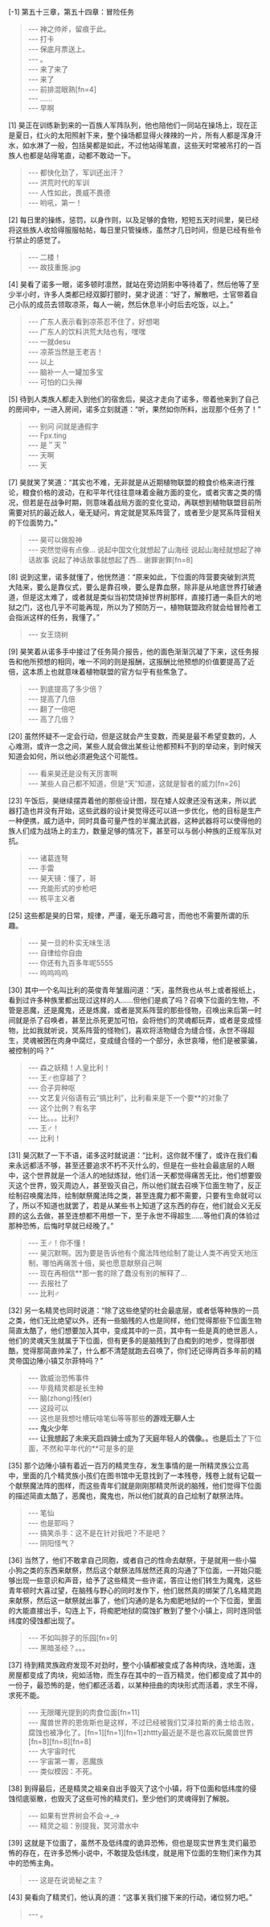 
[-1] 第五十三章，第五十四章：冒险任务
>--- 神之帅斧，留痕于此。<br>
>--- 打卡<br>
>--- 保底月票送上。<br>
>--- 。<br>
>--- 来了来了<br>
>--- 来了<br>
>--- 前排混眼熟[fn=4]<br>
>--- ……<br>
>--- 早啊<br>

[1] 昊正在训练新到来的一百族人军阵队列，他也陪他们一同站在操场上，现在正是夏日，红火的太阳照射下来，整个操场都显得火辣辣的一片，所有人都是浑身汗水，如水淋了一般，包括昊都是如此，不过他站得笔直，这些天时常被吊打的一百族人也都是站得笔直，动都不敢动一下。
>--- 都快化劲了，军训还出汗？<br>
>--- 洪荒时代的军训<br>
>--- 人性如此，畏威不畏德<br>
>--- 哟吼，第一！<br>

[2] 每日里的操练，惩罚，以身作则，以及足够的食物，短短五天时间里，昊已经将这些族人收拾得服服帖帖，每日里只管操练，虽然才几日时间，但是已经有些令行禁止的感觉了。
>--- 二楼！<br>
>--- 故技重施.jpg<br>

[4] 昊看了诺多一眼，诺多顿时凛然，就站在旁边阴影中等待着了，然后他等了至少半小时，许多人类都已经双脚打颤时，昊才说道：“好了，解散吧，士官带着自己小队的成员去领取凉茶，每人一碗，然后休息半小时后去吃饭，以上。”
>--- 广东人表示看到凉茶忍不住了，好想喝<br>
>--- 广东人的饮料洪荒大陆也有，嘿嘿<br>
>--- 一就desu<br>
>--- 凉茶当然是王老吉！<br>
>--- 以上<br>
>--- 脑补一人一罐加多宝<br>
>--- 可怕的口头禅<br>

[5] 待到人类族人都走入到他们的宿舍后，昊这才走向了诺多，带着他来到了自己的房间中，一进入房间，诺多立刻就道：“听，果然如你所料，出现那个任务了！”
>--- 别问  问就是通假字<br>
>--- Fpx.ting<br>
>--- 是＂天＂<br>
>--- 天啊<br>
>--- 天<br>

[7] 昊就笑了笑道：“其实也不难，无非就是从近期植物联盟的粮食价格来进行推论，粮食价格的波动，在和平年代往往意味着金融方面的变化，或者灾害之类的情况，但若是在战争时期，则意味着战局方面的变化变动，再联想到植物联盟目前所需要对抗的最近敌人，毫无疑问，肯定就是冥系阵营了，或者至少是冥系阵营相关的下位面势力。”
>--- 昊可以做股神<br>
>--- 突然觉得有点像...
说起中国文化就想起了山海经
说起山海经就想起了神话故事
说起了神话故事就想起了西...
谢罪谢罪[fn=8]<br>

[8] 说到这里，诺多就懂了，他恍然道：“原来如此，下位面的阵营要突破到洪荒大陆来，要么是靠仪式，要么是靠召唤，要么是靠血祭，除非是从地底世界打破通道，但是这太难了，或者就是类似当初焚烧掉世界树那样，直接打通一条巨大的地狱之门，这也几乎不可能再现，所以为了预防万一，植物联盟政府就会给冒险者工会指派这样的任务，我懂了。”
>--- 女王烧树<br>

[9] 昊笑着从诺多手中接过了任务简介报告，他的面色渐渐沉凝了下来，这任务报告和他所预想的相同，唯一不同的则是报酬，这报酬比他预想的价值要提高了近倍，这本质上也就意味着植物联盟的官方似乎有些焦急了。
>--- 到底提高了多少倍？<br>
>--- 提高了几倍<br>
>--- 翻了一倍吧<br>
>--- 高了几倍？<br>

[20] 虽然怀疑不一定会行动，但是这就会产生变数，而昊是最不希望变数的，人心难测，或许一念之间，某些人就会做出某些让他都预料不到的举动来，到时候天知道会如何，所以他必须避免这个可能性。
>--- 看来昊还是没有天厉害啊<br>
>--- 某些人自己都不知道，但是“天”知道，这就是智者的威力[fn=26]<br>

[23] 午饭后，昊继续摆弄着他的那些设计图，现在矮人奴隶还没有送来，所以武器打造也并没有开始，这些武器的设计昊觉得还可以进一步优化，他的目标是生产一种便携，威力适中，同时具备可量产性的半魔法武器，这种武器将可以使得他的族人们成为战场上的主力，数量足够的情况下，甚至可以与弱小种族的正规军队对抗。
>--- 诸葛连弩<br>
>--- 手雷<br>
>--- 昊天镜：懂了，哥<br>
>--- 充能形式的步枪吧<br>
>--- 核平主义者<br>

[25] 这些都是昊的日常，规律，严谨，毫无乐趣可言，而他也不需要所谓的乐趣。
>--- 昊一旦的朴实无味生活<br>
>--- 自律给你自由<br>
>--- 你还有九百多年呢5555<br>
>--- 呜呜呜呜<br>

[30] 其中一个名叫比利的英俊青年皱眉问道：“天，虽然我也从书上或者报纸上，看到过许多种族里都出现过这样的人……但他们是疯了吗？召唤下位面的生物，不管是恶魔，还是魔鬼，还是炼魔，或者是冥系阵营的那些怪物，召唤出来后第一时间就是杀了召唤者，甚至比杀死更加可怕，会将他们的灵魂都玩弄，或者是变成怪物，比如我就听说，冥系阵营的怪物们，喜欢将活物缝合为缝合怪，永世不得超生，灵魂被困在肉身中腐烂，变成缝合怪的一个部分，永世哀嚎，他们是被蒙骗，被控制的吗？”
>--- 森之妖精！人皇比利！<br>
>--- 王♂也穿越了？<br>
>--- 合子异种呕<br>
>--- 文艺复兴俗语有云“搞比利”，比利看来是下一个要**的对象了<br>
>--- 这个比例？有名字<br>
>--- 比。。。比利?<br>
>--- 王♂！<br>
>--- 比利！<br>

[31] 昊沉默了一下不语，诺多这时就说道：“比利，这你就不懂了，或许在我们看来永远都活不够，甚至还要追求不朽不灭什么的，但是在一些社会最底层的人眼中，这个世界就是一个活人的地狱炼狱，他们活一天都觉得痛苦无比，他们想要毁灭这个世界，毁灭周边人，甚至毁灭自己，所以他们就去召唤下位面生物了，反正绘制召唤魔法阵，绘制献祭魔法阵之类，甚至连魔力都不需要，只要有生命就可以了，所以不知道也就罢了，若是从某些书上知道了这东西的存在，他们就会义无反顾的这么去做，甚至连想都不用想一下，至于永世不得超生……等他们真的体验过那种恐怖，后悔时早就已经晚了。”
>--- 王♂！你不懂！<br>
>--- 昊沉默啊。因为要是告诉他有个魔法阵他绘制了能让人类不再受天地压制，哪怕再痛苦十倍，昊也愿意献祭自己啊<br>
>--- 现在再相信**那一套的除了蠢没有别的解释了...<br>
>--- 去报社了<br>
>--- 比利♂<br>

[32] 另一名精灵也同时说道：“除了这些绝望的社会最底层，或者低等种族的一员之类，他们无比绝望以外，还有一些脑残的人也是同样，他们觉得那些下位面生物简直太酷了，他们想要加入其中，变成其中的一员，其中有一些是真的绝世恶人，他们的灵魂天生就属于下位面，但有更多的是脑残到了白痴到的地步，觉得那很酷，觉得那简直帅呆了，什么都不清楚就跑去召唤了，你们还记得两百多年前的精灵帝国边陲小镇艾尔菲特吗？”
>--- 敦威治恐怖事件<br>
>--- 毕竟精灵都是长生种<br>
>--- 脑(zhong)残(er)<br>
>--- 这段可以<br>
>--- 这也是我想吐槽玩啥笔仙等等那些**的游戏无聊人士<br>
>--- 鬼火少年<br>
>--- 让我想起了未来天启四骑士成为了天庭年轻人的偶像。。也是后土**了下位面，不然和平年代的**可是多的是<br>

[35] 那个边陲小镇有着近一百万的精灵生存，发生事情的是一所精灵族公立高中，里面的几个精灵族小孩们在图书馆中无意找到了一本残卷，残卷上就有记载一个献祭魔法阵的图样，而这些青年们就是刚刚那精灵所说的脑残，他们觉得下位面的描述简直太酷了，恶魔也，魔鬼也，所以他们就真的自己绘制了献祭法阵。
>--- 笔仙<br>
>--- 也是耶吗？<br>
>--- 搞笑杀手：这不是在针对我吧？不是吧？<br>
>--- 阴阳怪气？<br>

[36] 当然了，他们不敢拿自己同胞，或者自己的性命去献祭，于是就用一些小猫小狗之类的东西来献祭，然后这个献祭法阵居然还真的沟通了下位面，一开始只能够出现一些意识和声音，给予了这些精灵一些许诺，答应让他们转生为魔鬼，这些青年顿时大喜过望，在脑残与野心的同时发作下，他们居然真的绑架了几名精灵跑来献祭，然后这一献祭就出事了，他们沟通的是名为痴肥地狱的一个下位面，里面的大能直接出手，勾连上下，将痴肥地狱的腐蚀扩散到了整个小镇上，同时连同低纬度的侵蚀都出现了。
>--- 不如叫胖子的乐园[fn=9]<br>
>--- 黑暗圣经？。。。<br>

[37] 待到精灵族政府发现不对劲时，整个小镇都被变成了各种肉块，连地面，连房屋都变成了肉块，宛如活物，而生存在其中的一百万精灵，他们都变成了其中的一份子，最恐怖的是，他们都还活着，以某种扭曲的肉块形式而活着，求生不得，求死不能。
>--- 无限曙光提到的肉食位面[fn=11]<br>
>--- 魔兽世界的恩佐斯也是这样，不过已经被我们艾泽拉斯的勇士给击败，腐蚀也被净化了。[fn=1][fn=1][fn=1]zhttty最近是不是也喜欢玩魔兽世界[fn=8][fn=8][fn=8]<br>
>--- 大宇宙时代<br>
>--- 宇宙第一害，恶魔族<br>
>--- 类似模因：不死。<br>

[38] 到得最后，还是精灵之祖亲自出手毁灭了这个小镇，将下位面和低纬度的侵蚀彻底驱散，也毁灭了这些可怜的精灵们，至少他们的灵魂得到了解脱。
>--- 如果有世界树会不会→_→<br>
>--- 精灵之祖：别提我，冥河潜水中<br>

[39] 这就是下位面了，虽然不及低纬度的诡异恐怖，但也是现实世界生灵们最恐怖的存在，在许多恐怖小说中，不敢提及低纬度，就是用下位面的生物们来作为其中的恐怖主角。
>--- 这是在说诡秘之主？<br>

[43] 昊看向了精灵们，他认真的道：“这事关我们接下来的行动，诸位努力吧。”
>--- 。<br>
